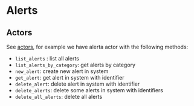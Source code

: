 # Alerts

## Actors

See [actors](../actors), for example we have alerta actor with the following methods:

- `list_alerts` : list all alerts
- `list_alerts_by_category`: get alerts by category
- `new_alert`: create new alert in system
- `get_alert`: get alert in system with identifier
- `delete_alert`: delete alert in system with identifier
- `delete_alerts`: delete some alerts in system with identifiers
- `delete_all_alerts`: delete all alerts
